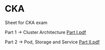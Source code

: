 # CKA
Sheet for CKA exam

Part 1 -> Cluster Architecture <a href="https://github.com/0psdev/CKA/blob/main/Part%201.pdf" target="_blank">Part I.pdf</a>

Part 2 -> Pod, Storage and Service <a href="https://github.com/0psdev/CKA/blob/main/Part%202.pdf" target="_blank">Part II.pdf</a>
